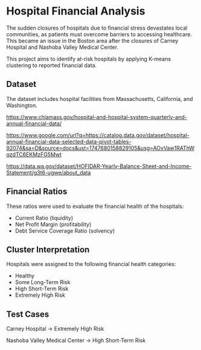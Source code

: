 # Hospital Financial Analysis

The sudden closures of hospitals due to financial stress devastates local communities, as patients must overcome barriers to accessing healthcare. This became an issue in the Boston area after the closures of Carney Hospital and Nashoba Valley Medical Center. 

This project aims to identify at-risk hospitals by applying K-means clustering to reported financial data.

## Dataset
The dataset includes hospital facilities from Massachusetts, California, and Washington.

https://www.chiamass.gov/hospital-and-hospital-system-quarterly-and-annual-financial-data/

https://www.google.com/url?q=https://catalog.data.gov/dataset/hospital-annual-financial-data-selected-data-pivot-tables-92074&sa=D&source=docs&ust=1747680158829105&usg=AOvVaw1RAThWqzdTC6EKMzFG5Mwt

https://data.wa.gov/dataset/HOFIDAR-Yearly-Balance-Sheet-and-Income-Statement/g3t6-ugwe/about_data


## Financial Ratios
These ratios were used to evaluate the financial health of the hospitals:
* Current Ratio (liquidity)
* Net Profit Margin (profitability)
* Debt Service Coverage Ratio (solvency)

## Cluster Interpretation
Hospitals were assigned to the following financial health categories:
* Healthy
* Some Long-Term Risk
* High Short-Term Risk
* Extremely High Risk

## Test Cases
Carney Hospital → Extremely High Risk

Nashoba Valley Medical Center → High Short-Term Risk
